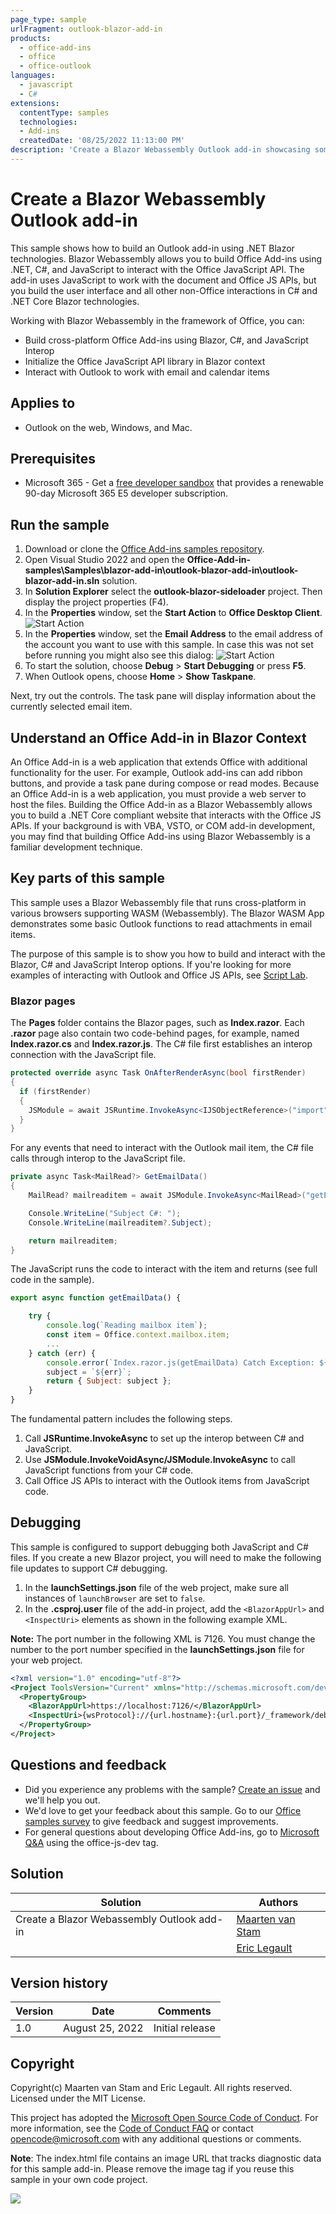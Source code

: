 ```yaml
---
page_type: sample
urlFragment: outlook-blazor-add-in
products:
  - office-add-ins
  - office
  - office-outlook
languages:
  - javascript
  - C#
extensions:
  contentType: samples
  technologies: 
  - Add-ins
  createdDate: '08/25/2022 11:13:00 PM'
description: 'Create a Blazor Webassembly Outlook add-in showcasing some samples.'
---
```


# Create a Blazor Webassembly Outlook add-in

This sample shows how to build an Outlook add-in using .NET Blazor technologies. Blazor Webassembly allows you to build Office Add-ins using .NET, C#, and JavaScript to interact with the Office JavaScript API. The add-in uses JavaScript to work with the document and Office JS APIs, but you build the user interface and all other non-Office interactions in C# and .NET Core Blazor technologies.

Working with Blazor Webassembly in the framework of Office, you can:
- Build cross-platform Office Add-ins using Blazor, C#, and JavaScript Interop
- Initialize the Office JavaScript API library in Blazor context
- Interact with Outlook to work with email and calendar items

## Applies to

- Outlook on the web, Windows, and Mac.

## Prerequisites

- Microsoft 365 - Get a [free developer sandbox](https://developer.microsoft.com/microsoft-365/dev-program#Subscription) that provides a renewable 90-day Microsoft 365 E5 developer subscription.

## Run the sample

1. Download or clone the [Office Add-ins samples repository](https://github.com/OfficeDev/Office-Add-in-samples).
1. Open Visual Studio 2022 and open the **Office-Add-in-samples\Samples\blazor-add-in\outlook-blazor-add-in\outlook-blazor-add-in.sln** solution.
1. In **Solution Explorer** select the **outlook-blazor-sideloader** project. Then display the project properties (F4).
1. In the **Properties** window, set the **Start Action** to **Office Desktop Client**.
   ![Start Action](./images/StartAction.png)
1. In the **Properties** window, set the **Email Address** to the email address of the account you want to use with this sample.
   In case this was not set before running you might also see this dialog:
   ![Start Action](./images/Connect.png)
1. To start the solution, choose **Debug** > **Start Debugging** or press **F5**.
1. When Outlook opens, choose **Home** > **Show Taskpane**.

Next, try out the controls. The task pane will display information about the currently selected email item.

## Understand an Office Add-in in Blazor Context

An Office Add-in is a web application that extends Office with additional functionality for the user. For example, Outlook add-ins can add ribbon buttons, and provide a task pane during compose or read modes. Because an Office Add-in is a web application, you must provide a web server to host the files.
Building the Office Add-in as a Blazor Webassembly allows you to build a .NET Core compliant website that interacts with the Office JS APIs. If your background is with VBA, VSTO, or COM add-in development, you may find that building Office Add-ins using Blazor Webassembly is a familiar development technique.

## Key parts of this sample

This sample uses a Blazor Webassembly file that runs cross-platform in various browsers supporting WASM (Webassembly). The Blazor WASM App demonstrates some basic Outlook functions to read attachments in email items.

The purpose of this sample is to show you how to build and interact with the Blazor, C# and JavaScript Interop options. If you're looking for more examples of interacting with Outlook and Office JS APIs, see [Script Lab](https://aka.ms/getscriptlab).

### Blazor pages

The **Pages** folder contains the Blazor pages, such as **Index.razor**. Each **.razor** page also contain two code-behind pages, for example, named **Index.razor.cs** and **Index.razor.js**. The C# file first establishes an interop connection with the JavaScript file.

```csharp
protected override async Task OnAfterRenderAsync(bool firstRender)
{
  if (firstRender)
  {
    JSModule = await JSRuntime.InvokeAsync<IJSObjectReference>("import", "./Pages/Index.razor.js");
  }
}
```

For any events that need to interact with the Outlook mail item, the C# file calls through interop to the JavaScript file.

```csharp
private async Task<MailRead?> GetEmailData()
{
    MailRead? mailreaditem = await JSModule.InvokeAsync<MailRead>("getEmailData");

    Console.WriteLine("Subject C#: ");
    Console.WriteLine(mailreaditem?.Subject);

    return mailreaditem;
}
```

The JavaScript runs the code to interact with the item and returns (see full code in the sample).

```javascript
export async function getEmailData() {

    try {
        console.log(`Reading mailbox item`);
        const item = Office.context.mailbox.item;
        ...
    } catch (err) {
        console.error(`Index.razor.js(getEmailData) Catch Exception: ${err}`);
        subject = `${err}`;
        return { Subject: subject };
    }
}
```

The fundamental pattern includes the following steps.

1. Call **JSRuntime.InvokeAsync** to set up the interop between C# and JavaScript.
1. Use **JSModule.InvokeVoidAsync/JSModule.InvokeAsync** to call JavaScript functions from your C# code.
1. Call Office JS APIs to interact with the Outlook items from JavaScript code.

## Debugging

This sample is configured to support debugging both JavaScript and C# files. If you create a new Blazor project, you will need to make the following file updates to support C# debugging.

1. In the **launchSettings.json** file of the web project, make sure all instances of `launchBrowser` are set to `false`.
1. In the **<projectName>.csproj.user** file of the add-in project, add the `<BlazorAppUrl>` and `<InspectUri>` elements as shown in the following example XML.

**Note:** The port number in the following XML is 7126. You must change the number to the port number specified in the **launchSettings.json** file for your web project.

```xml
<?xml version="1.0" encoding="utf-8"?>
<Project ToolsVersion="Current" xmlns="http://schemas.microsoft.com/developer/msbuild/2003">
  <PropertyGroup>
    <BlazorAppUrl>https://localhost:7126/</BlazorAppUrl>
    <InspectUri>{wsProtocol}://{url.hostname}:{url.port}/_framework/debug/ws-proxy?browser={browserInspectUri}</InspectUri>
  </PropertyGroup>
</Project>
```

## Questions and feedback

- Did you experience any problems with the sample? [Create an issue](https://github.com/OfficeDev/Office-Add-in-samples/issues/new/choose) and we'll help you out.
- We'd love to get your feedback about this sample. Go to our [Office samples survey](https://aka.ms/OfficeSamplesSurvey) to give feedback and suggest improvements.
- For general questions about developing Office Add-ins, go to [Microsoft Q&A](https://learn.microsoft.com/answers/topics/office-js-dev.html) using the office-js-dev tag.

## Solution

| Solution                                | Authors                                                                 |
| --------------------------------------- | ----------------------------------------------------------------------- |
| Create a Blazor Webassembly Outlook add-in | [Maarten van Stam](https://mvp.microsoft.com/en-us/PublicProfile/33535) |
|  | [Eric Legault](https://www.ericlegaultconsulting.com) |

## Version history

| Version | Date            | Comments        |
| ------- | --------------- | --------------- |
| 1.0     | August 25, 2022 | Initial release |

## Copyright

Copyright(c) Maarten van Stam and Eric Legault. All rights reserved. Licensed under the MIT License.

This project has adopted the [Microsoft Open Source Code of Conduct](https://opensource.microsoft.com/codeofconduct/). For more information, see the [Code of Conduct FAQ](https://opensource.microsoft.com/codeofconduct/faq/) or contact [opencode@microsoft.com](mailto:opencode@microsoft.com) with any additional questions or comments.

**Note**: The index.html file contains an image URL that tracks diagnostic data for this sample add-in. Please remove the image tag if you reuse this sample in your own code project.

<img src="https://pnptelemetry.azurewebsites.net/pnp-officeaddins/samples/blazor-add-in/outlook-blazor-add-in" />
